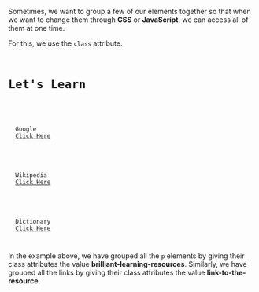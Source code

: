 Sometimes, we want to group a few of our elements together so that when we want to change them through **CSS** or **JavaScript**, we can access all of them at one time.

For this, we use the `class` attribute.

<codeblock language="html" type="lesson">
<code>
<h1>Let's Learn</h1>

<p class = "brilliant-learning-resources">
  Google
  <a href="https://google.com" class = "link-to-the-resource">Click Here</a>
</p>

<p class = "brilliant-learning-resources">
  Wikipedia
  <a href="https://www.wikipedia.org/" class = "link-to-the-resource">Click Here</a>
</p>

<p class = "brilliant-learning-resources">
  Dictionary
  <a href="https://www.dictionary.com/" class = "link-to-the-resource">Click Here</a>
</p>
</code>
</codeblock>

In the example above, we have grouped all the `p` elements by giving their class attributes the value **brilliant-learning-resources**. Similarly, we have grouped all the links by giving their class attributes the value **link-to-the-resource**.